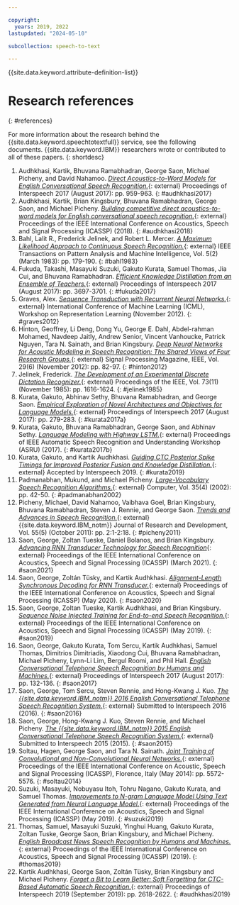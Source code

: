 ```yaml
---

copyright:
  years: 2019, 2022
lastupdated: "2024-05-10"

subcollection: speech-to-text

---
```


{{site.data.keyword.attribute-definition-list}}

# Research references
{: #references}

For more information about the research behind the {{site.data.keyword.speechtotextfull}} service, see the following documents. {{site.data.keyword.IBM}} researchers wrote or contributed to all of these papers.
{: shortdesc}

1.  Audhkhasi, Kartik, Bhuvana Ramabhadran, George Saon, Michael Picheny, and David Nahamoo. [*Direct Acoustics-to-Word Models for English Conversational Speech Recognition.*](https://www.isca-speech.org/archive_v0/Interspeech_2017/pdfs/0546.PDF){: external} Proceedings of Interspeech 2017 (August 2017): pp. 959-963. {: #audhkhasi2017}
1.  Audhkhasi, Kartik, Brian Kingsbury, Bhuvana Ramabhadran, George Saon, and Michael Picheny. [*Building competitive direct acoustics-to-word models for English conversational speech recognition.*](https://arxiv.org/pdf/1712.03133.pdf){: external} Proceedings of the IEEE International Conference on Acoustics, Speech and Signal Processing (ICASSP) (2018). {: #audhkhasi2018}
1.  Bahl, Lalit R., Frederick Jelinek, and Robert L. Mercer. [*A Maximum Likelihood Approach to Continuous Speech Recognition.*](https://ieeexplore.ieee.org/document/4767370){: external} IEEE Transactions on Pattern Analysis and Machine Intelligence, Vol. 5(2) (March 1983): pp. 179-190. {: #bahl1983}
1.  Fukuda, Takashi, Masayuki Suzuki, Gakuto Kurata, Samuel Thomas, Jia Cui, and Bhuvana Ramabhadran. [*Efficient Knowledge Distillation from an Ensemble of Teachers.*](https://www.isca-speech.org/archive_v0/Interspeech_2017/pdfs/0614.PDF){: external} Proceedings of Interspeech 2017 (August 2017): pp. 3697-3701. {: #fukuda2017}
1.  Graves, Alex. [*Sequence Transduction with Recurrent Neural Networks.*](https://arxiv.org/abs/1211.3711){: external} International Conference of Machine Learning (ICML), Workshop on Representation Learning (November 2012). {: #graves2012}
1.  Hinton, Geoffrey, Li Deng, Dong Yu, George E. Dahl, Abdel-rahman Mohamed, Navdeep Jaitly, Andrew Senior, Vincent Vanhoucke, Patrick Nguyen, Tara N. Sainath, and Brian Kingsbury. [*Deep Neural Networks for Acoustic Modeling in Speech Recognition: The Shared Views of Four Research Groups.*](https://ieeexplore.ieee.org/document/6296526/?arnumber=6296526){: external} Signal Processing Magazine, IEEE, Vol. 29(6) (November 2012): pp. 82-97. {: #hinton2012}
1.  Jelinek, Frederick. [*The Development of an Experimental Discrete Dictation Recognizer.*](https://ieeexplore.ieee.org/document/1457611){: external} Proceedings of the IEEE, Vol. 73(11) (November 1985): pp. 1616-1624. {: #jelinek1985}
1.  Kurata, Gakuto, Abhinav Sethy, Bhuvana Ramabhadran, and George Saon. [*Empirical Exploration of Novel Architectures and Objectives for Language Models.*](https://www.isca-speech.org/archive_v0/Interspeech_2017/pdfs/0723.PDF){: external} Proceedings of Interspeech 2017 (August 2017): pp. 279-283. {: #kurata2017a}
1.  Kurata, Gakuto, Bhuvana Ramabhadran, George Saon, and Abhinav Sethy. [*Language Modeling with Highway LSTM.*](https://arxiv.org/pdf/1709.06436.pdf){: external} Proceedings of IEEE Automatic Speech Recognition and Understanding Workshop (ASRU) (2017). {: #kurata2017b}
1.  Kurata, Gakuto, and Kartik Audhkhasi. [*Guiding CTC Posterior Spike Timings for Improved Posterior Fusion and Knowledge Distillation.*](https://arxiv.org/pdf/1904.08311.pdf){: external} Accepted by Interspeech 2019. {: #kurata2019}
1.  Padmanabhan, Mukund, and Michael Picheny. [*Large-Vocabulary Speech Recognition Algorithms.*](http://citeseerx.ist.psu.edu/viewdoc/download?doi=10.1.1.108.2469&rep=rep1&type=pdf){: external} Computer, Vol. 35(4) (2002): pp. 42-50. {: #padmanabhan2002}
1.  Picheny, Michael, David Nahamoo, Vaibhava Goel, Brian Kingsbury, Bhuvana Ramabhadran, Steven J. Rennie, and George Saon. [*Trends and Advances in Speech Recognition.*](https://ieeexplore.ieee.org/document/6032775){: external} {{site.data.keyword.IBM_notm}} Journal of Research and Development, Vol. 55(5) (October 2011): pp. 2:1-2:18. {: #picheny2011}
1.  Saon, George, Zoltan Tueske, Daniel Bolanos, and Brian Kingsbury. [*Advancing RNN Transducer Technology for Speech Recognition*](https://arxiv.org/abs/2103.09935){: external} Proceedings of the IEEE International Conference on Acoustics, Speech and Signal Processing (ICASSP) (March 2021). {: #saon2021}
1. Saon, George, Zoltán Tüsky, and Kartik Audhkhasi. [*Alignment-Length Synchronous Decoding for RNN Transducer.*](https://ieeexplore.ieee.org/document/9053040){: external} Proceedings of the IEEE International Conference on Acoustics, Speech and Signal Processing (ICASSP) (May 2020). {: #saon2020}
1.  Saon, George, Zoltan Tueske, Kartik Audhkhasi, and Brian Kingsbury. [*Sequence Noise Injected Training for End-to-end Speech Recognition.*](https://ieeexplore.ieee.org/document/8683706){: external} Proceedings of the IEEE International Conference on Acoustics, Speech and Signal Processing (ICASSP) (May 2019). {: #saon2019}
1.  Saon, George, Gakuto Kurata, Tom Sercu, Kartik Audhkhasi, Samuel Thomas, Dimitrios Dimitriadis, Xiaodong Cui, Bhuvana Ramabhadran, Michael Picheny, Lynn-Li Lim, Bergul Roomi, and Phil Hall. [*English Conversational Telephone Speech Recognition by Humans and Machines.*](https://www.isca-speech.org/archive_v0/Interspeech_2017/pdfs/0405.PDF){: external} Proceedings of Interspeech 2017 (August 2017): pp. 132-136. {: #saon2017}
1.  Saon, George, Tom Sercu, Steven Rennie, and Hong-Kwang J. Kuo. [*The {{site.data.keyword.IBM_notm}} 2016 English Conversational Telephone Speech Recognition System.*](https://arxiv.org/pdf/1604.08242v1.pdf){: external} Submitted to Interspeech 2016 (2016). {: #saon2016}
1.  Saon, George, Hong-Kwang J. Kuo, Steven Rennie, and Michael Picheny. [*The {{site.data.keyword.IBM_notm}} 2015 English Conversational Telephone Speech Recognition System.*](http://arxiv.org/pdf/1505.05899){: external} Submitted to Interspeech 2015 (2015). {: #saon2015}
1.  Soltau, Hagen, George Saon, and Tara N. Sainath. [*Joint Training of Convolutional and Non-Convolutional Neural Networks.*](https://ieeexplore.ieee.org/document/6854669){: external} Proceedings of the IEEE International Conference on Acoustic, Speech and Signal Processing (ICASSP), Florence, Italy (May 2014): pp. 5572-5576. {: #soltau2014}
1.  Suzuki, Masayuki, Nobuyasu Itoh, Tohru Nagano, Gakuto Kurata, and Samuel Thomas. [*Improvements to N-gram Language Model Using Text Generated from Neural Language Model.*](https://ieeexplore.ieee.org/document/8683481){: external} Proceedings of the IEEE International Conference on Acoustics, Speech and Signal Processing (ICASSP) (May 2019). {: #suzuki2019}
1.  Thomas, Samuel, Masayuki Suzuki, Yinghui Huang, Gakuto Kurata, Zoltan Tuske, George Saon, Brian Kingsbury, and Michael Picheny. [*English Broadcast News Speech Recognition by Humans and Machines.*](http://arxiv.org/pdf/1904.13258){: external} Proceedings of the IEEE International Conference on Acoustics, Speech and Signal Processing (ICASSP) (2019). {: #thomas2019}
1.  Kartik Audhkhasi, George Saon, Zoltán Tüsky, Brian Kingsbury and Michael Picheny. [*Forget a Bit to Learn Better: Soft Forgetting for CTC-Based Automatic Speech Recognition.*](https://www.isca-archive.org/interspeech_2019/audhkhasi19_interspeech.pdf){: external} Proceedings of Interspeech 2019 (September 2019): pp. 2618-2622.  {: #audhkhasi2019}
